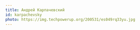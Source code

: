 ```yaml
---
title: Андрей Карпачевский
id: karpachevsky
photo: https://img.techpowerup.org/200531/es049rq33yu.jpg
---
```

